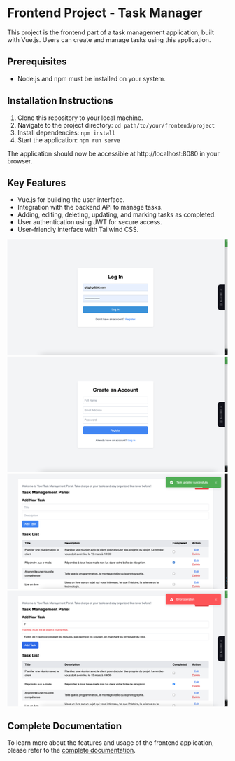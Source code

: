 # Frontend Project - Task Manager

This project is the frontend part of a task management application, built with Vue.js. Users can create and manage tasks using this application.

## Prerequisites

- Node.js and npm must be installed on your system.

## Installation Instructions

1. Clone this repository to your local machine.
2. Navigate to the project directory: `cd path/to/your/frontend/project`
3. Install dependencies: `npm install`
4. Start the application: `npm run serve`

The application should now be accessible at http://localhost:8080 in your browser.

## Key Features

- Vue.js for building the user interface.
- Integration with the backend API to manage tasks.
- Adding, editing, deleting, updating, and marking tasks as completed.
- User authentication using JWT for secure access.
- User-friendly interface with Tailwind CSS.

![Screenshot 1](screenshots/1.png)
![Screenshot 2](screenshots/2.png)
![Screenshot 3](screenshots/3.png)
![Screenshot 4](screenshots/4.png)


## Complete Documentation

To learn more about the features and usage of the frontend application, please refer to the [complete documentation](link/to/your/documentation).
